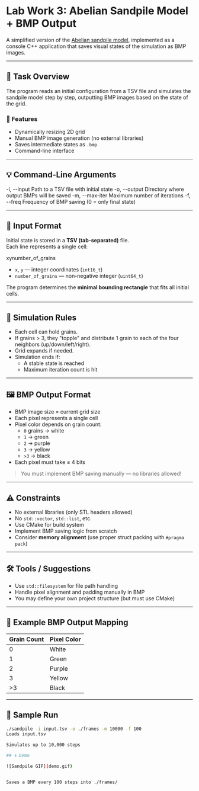 # Lab Work 3: Abelian Sandpile Model + BMP Output

A simplified version of the [Abelian sandpile model](https://en.wikipedia.org/wiki/Abelian_sandpile_model), implemented as a console C++ application that saves visual states of the simulation as BMP images.

---

## 📌 Task Overview

The program reads an initial configuration from a TSV file and simulates the sandpile model step by step, outputting BMP images based on the state of the grid.

### 🔧 Features

- Dynamically resizing 2D grid
- Manual BMP image generation (no external libraries)
- Saves intermediate states as `.bmp`
- Command-line interface

---

## 💡 Command-Line Arguments

-i, --input Path to a TSV file with initial state -o, --output Directory where output BMPs will be saved -m, --max-iter Maximum number of iterations -f, --freq Frequency of BMP saving (0 = only final state)


---

## 📁 Input Format

Initial state is stored in a **TSV (tab-separated)** file.  
Each line represents a single cell:

x<TAB>y<TAB>number_of_grains


- `x`, `y` — integer coordinates (`int16_t`)
- `number_of_grains` — non-negative integer (`uint64_t`)

The program determines the **minimal bounding rectangle** that fits all initial cells.

---

## 🔄 Simulation Rules

- Each cell can hold grains.
- If grains > 3, they "topple" and distribute 1 grain to each of the four neighbors (up/down/left/right).
- Grid expands if needed.
- Simulation ends if:
  - A stable state is reached
  - Maximum iteration count is hit

---

## 🖼️ BMP Output Format

- BMP image size = current grid size
- Each pixel represents a single cell
- Pixel color depends on grain count:
  - `0` grains → white
  - `1` → green
  - `2` → purple
  - `3` → yellow
  - `>3` → black
- Each pixel must take ≤ 4 bits

> You must implement BMP saving manually — no libraries allowed!

---

## ⚠️ Constraints

- No external libraries (only STL headers allowed)
- No `std::vector`, `std::list`, etc.
- Use CMake for build system
- Implement BMP saving logic from scratch
- Consider **memory alignment** (use proper struct packing with `#pragma pack`)

---

## 🛠️ Tools / Suggestions

- Use `std::filesystem` for file path handling
- Handle pixel alignment and padding manually in BMP
- You may define your own project structure (but must use CMake)

---

## 🧪 Example BMP Output Mapping

| Grain Count | Pixel Color |
|-------------|-------------|
| 0           | White       |
| 1           | Green       |
| 2           | Purple      |
| 3           | Yellow      |
| >3          | Black       |

---

## 🧭 Sample Run

```bash
./sandpile -i input.tsv -o ./frames -m 10000 -f 100
Loads input.tsv

Simulates up to 10,000 steps

## 🌀 Demo

![Sandpile GIF](demo.gif)


Saves a BMP every 100 steps into ./frames/
